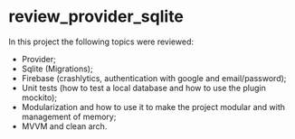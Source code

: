 # review_provider_sqlite

In this project the following topics were reviewed:
- Provider;
- Sqlite (Migrations);
- Firebase (crashlytics, authentication with google and email/password);
- Unit tests (how to test a local database and how to use the plugin mockito);
- Modularization and how to use it to make the project modular and with management of memory;
- MVVM and clean arch.
